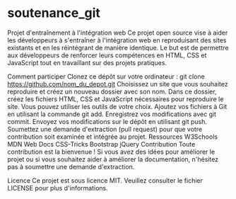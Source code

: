 # soutenance_git

Projet d'entraînement à l'intégration web
Ce projet open source vise à aider les développeurs à s'entraîner à l'intégration web en reproduisant des sites existants et en les réintégrant de manière identique. Le but est de permettre aux développeurs de renforcer leurs compétences en HTML, CSS et JavaScript tout en travaillant sur des projets pratiques.

Comment participer
Clonez ce dépôt sur votre ordinateur : git clone https://github.com/nom_du_depot.git
Choisissez un site que vous souhaitez reproduire et créez un nouveau dossier avec son nom.
Dans ce dossier, créez les fichiers HTML, CSS et JavaScript nécessaires pour reproduire le site. Vous pouvez utiliser les outils de votre choix.
Ajoutez vos fichiers à Git en utilisant la commande git add.
Enregistrez vos modifications avec git commit.
Envoyez vos modifications sur le dépôt en utilisant git push.
Soumettez une demande d'extraction (pull request) pour que votre contribution soit examinée et intégrée au projet.
Ressources
W3Schools
MDN Web Docs
CSS-Tricks
Bootstrap
jQuery
Contribution
Toute contribution est la bienvenue ! Si vous avez des idées pour améliorer le projet ou si vous souhaitez aider à améliorer la documentation, n'hésitez pas à soumettre une demande d'extraction.

Licence
Ce projet est sous licence MIT. Veuillez consulter le fichier LICENSE pour plus d'informations.
